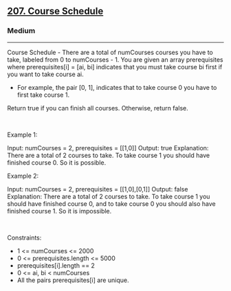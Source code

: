 <h2><a href="https://leetcode.com/problems/course-schedule/">207. Course Schedule</a></h2><h3>Medium</h3><hr>Course Schedule - There are a total of numCourses courses you have to take, labeled from 0 to numCourses - 1. You are given an array prerequisites where prerequisites[i] = [ai, bi] indicates that you must take course bi first if you want to take course ai.

 * For example, the pair [0, 1], indicates that to take course 0 you have to first take course 1.

Return true if you can finish all courses. Otherwise, return false.

 

Example 1:


Input: numCourses = 2, prerequisites = [[1,0]]
Output: true
Explanation: There are a total of 2 courses to take. 
To take course 1 you should have finished course 0. So it is possible.


Example 2:


Input: numCourses = 2, prerequisites = [[1,0],[0,1]]
Output: false
Explanation: There are a total of 2 courses to take. 
To take course 1 you should have finished course 0, and to take course 0 you should also have finished course 1. So it is impossible.


 

Constraints:

 * 1 <= numCourses <= 2000
 * 0 <= prerequisites.length <= 5000
 * prerequisites[i].length == 2
 * 0 <= ai, bi < numCourses
 * All the pairs prerequisites[i] are unique.